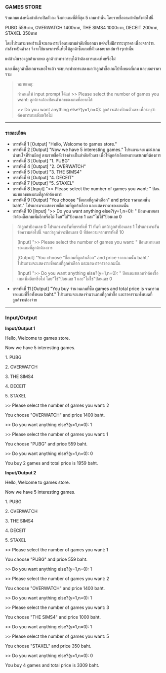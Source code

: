 ### GAMES STORE
ร้านเกมแห่งหนึ่งกำลังจะปิดตัวลง จึงขายเกมที่ดีที่สุด 5 เกมเท่านั้น โดยรายชื่อตามลำดับดังต่อไปนี้

PUBG 559บาท, OVERWATCH 1400บาท, THE SIMS4 1000บาท, DECEIT 200บาท, STAXEL 350บาท

โดยโปรแกรมของร้านนี้จะแสดงรายชื่อเกมตามลำดับที่บอกมา แต่จะไม่มีการระบุราคา เนื่องจากร้านกำลังจะปิดตัวลง จึงจะใช้มาตรการนี้เพื่อให้ลูกค้าซื้อเกมที่ตัวเองอยากเล่นจริงๆเท่านั้น

แต่ถ้าเงินของลูกค้ามากพอ ลูกค้าสามารถระบุได้ว่าต้องการเกมเพิ่มหรือไม่

และเมื่อลูกค้าซื้อเกมจนพอใจแล้ว ระบบจะทำการแสดงผลว่าลูกค้าซื้อเกมไปทั้งหมดกี่เกม และบอกราคารวม

> หมายเหตุ:
>
> กำหนดให้ input prompt ได้แก่
> \>\> Please select the number of games you want:	ลูกค้าจะต้องป้อนตัวเลขของเกมที่อยากได้
>
> \>\> Do you want anything else?\(y=1,n=0\):	ลูกค้าจะต้องป้อนตัวเลข เพื่อระบุว่าต้องการเกมเพิ่มหรือไม่
___
### รายละเอียด
* บรรทัดที่ 1 \[Output\] "Hello, Welcome to games store\."
* บรรทัดที่ 2 \[Output\] "Now we have 5 interesting games\." โปรแกรมจะแนะนำเกมน่าสนใจที่ร้านมีอยู่ ตามรายชื่อดังข้างล่างเป็นลำดับตัวเลข เพื่อให้ลูกค้าเลือกหมายเลขเกมที่ต้องการ
* บรรทัดที่ 3 \[Output\] "1\. PUBG"
* บรรทัดที่ 4 \[Output\] "2\. OVERWATCH"
* บรรทัดที่ 5 \[Output\] "3\. THE SIMS4"
* บรรทัดที่ 6 \[Output\] "4\. DECEIT"
* บรรทัดที่ 7 \[Output\] "5\. STAXEL"
* บรรทัดที่ 8 \[Input\] "\>\> Please select the number of games you want: " ป้อนหมายเลขของเกมที่ลูกค้าต้องการ
* บรรทัดที่ 9 \[Output\] "You choose \"ชื่อเกมที่ลูกค้าเลือก\" and price ราคาเกมนั้น baht\." โปรแกรมจะแสดงรายชื่อเกมที่ลูกค้าเลือก และแสดงราคาของเกมนั้น
* บรรทัดที่ 10 \[Input\] "\>\> Do you want anything else?\(y=1,n=0\): " ป้อนหมายเลขว่าต้องซื้อเกมเพิ่มอีกหรือไม่ โดย\"ใช่\"ป้อนเลข 1 และ\"ไม่ใช่\"ป้อนเลข 0
> ถ้าลูกค้าป้อนเลข 0 โปรแกรมจะรันที่บรรทัดที่ 11 ทันที แต่ถ้าลูกค้าป้อนเลข 1 โปรแกรมจะรันข้อความต่อไปนี้ จนกว่าลูกค้าจะป้อนเลข 0 ที่ข้อความจากบรรทัดที่ 10
>
> \[Input\] "\>\> Please select the number of games you want: " ป้อนหมายเลขของเกมที่ลูกค้าต้องการ
>
> \[Output\] "You choose \"ชื่อเกมที่ลูกค้าเลือก\" and price ราคาเกมนั้น baht\." โปรแกรมจะแสดงรายชื่อเกมที่ลูกค้าเลือก และแสดงราคาของเกมนั้น
>
> \[Input\] "\>\> Do you want anything else?\(y=1,n=0\): " ป้อนหมายเลขว่าต้องซื้อเกมเพิ่มอีกหรือไม่ โดย\"ใช่\"ป้อนเลข 1 และ\"ไม่ใช่\"ป้อนเลข 0
* บรรทัดที่ 11 \[Output\] "You buy จำนวนเกมที่ซื้อ games and total price is ราคารวมของเกมที่ซื้อทั้งหมด baht\." โปรแกรมจะแสดงจำนวนเกมที่ลูกค้าซื้อ และราคารวมทั้งหมดที่ลูกค้าจะต้องจ่าย
___
### Input/Output
**Input/Output 1**

Hello, Welcome to games store\.

Now we have 5 interesting games\.

1\. PUBG

2\. OVERWATCH

3\. THE SIMS4

4\. DECEIT

5\. STAXEL

\>\> Please select the number of games you want: 2

You choose \"OVERWATCH\" and price 1400 baht\.

\>\> Do you want anything else?\(y=1,n=0\): 1

\>\> Please select the number of games you want: 1

You choose \"PUBG\" and price 559 baht\.

\>\> Do you want anything else?\(y=1,n=0\): 0

You buy 2 games and total price is 1959 baht\.



**Input/Output 2**

Hello, Welcome to games store\.

Now we have 5 interesting games\.

1\. PUBG

2\. OVERWATCH

3\. THE SIMS4

4\. DECEIT

5\. STAXEL

\>\> Please select the number of games you want: 1

You choose \"PUBG\" and price 559 baht\.

\>\> Do you want anything else?\(y=1,n=0\): 1

\>\> Please select the number of games you want: 2

You choose \"OVERWATCH\" and price 1400 baht\.

\>\> Do you want anything else?\(y=1,n=0\): 1

\>\> Please select the number of games you want: 3

You choose \"THE SIMS4\" and price 1000 baht\.

\>\> Do you want anything else?\(y=1,n=0\): 1

\>\> Please select the number of games you want: 5

You choose \"STAXEL\" and price 350 baht\.

\>\> Do you want anything else?\(y=1,n=0\): 0

You buy 4 games and total price is 3309 baht\.
